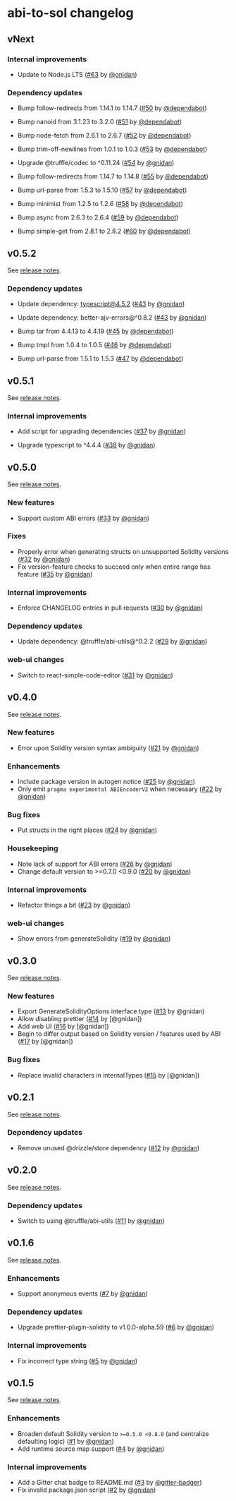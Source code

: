 # abi-to-sol changelog

## vNext

### Internal improvements

- Update to Node.js LTS ([#63](https://github.com/gnidan/abi-to-sol/pull/63) by
  [@gnidan](https://github.com/gnidan))

### Dependency updates

- Bump follow-redirects from 1.14.1 to 1.14.7
  ([#50](https://github.com/gnidan/abi-to-sol/pull/50) by
  [@dependabot](https://github.com/dependabot))

- Bump nanoid from 3.1.23 to 3.2.0
  ([#51](https://github.com/gnidan/abi-to-sol/pull/51) by
  [@dependabot](https://github.com/dependabot))

- Bump node-fetch from 2.6.1 to 2.6.7
  ([#52](https://github.com/gnidan/abi-to-sol/pull/52) by
  [@dependabot](https://github.com/dependabot))

- Bump trim-off-newlines from 1.0.1 to 1.0.3
  ([#53](https://github.com/gnidan/abi-to-sol/pull/53) by
  [@dependabot](https://github.com/dependabot))

- Upgrade @truffle/codec to ^0.11.24
  ([#54](https://github.com/gnidan/abi-to-sol/pull/54) by
  [@gnidan](https://github.com/gnidan))

- Bump follow-redirects from 1.14.7 to 1.14.8
  ([#55](https://github.com/gnidan/abi-to-sol/pull/55) by
  [@dependabot](https://github.com/dependabot))

- Bump url-parse from 1.5.3 to 1.5.10
  ([#57](https://github.com/gnidan/abi-to-sol/pull/57) by
  [@dependabot](https://github.com/dependabot))

- Bump minimist from 1.2.5 to 1.2.6
  ([#58](https://github.com/gnidan/abi-to-sol/pull/58) by
  [@dependabot](https://github.com/dependabot))

- Bump async from 2.6.3 to 2.6.4
  ([#59](https://github.com/gnidan/abi-to-sol/pull/59) by
  [@dependabot](https://github.com/dependabot))

- Bump simple-get from 2.8.1 to 2.8.2
  ([#60](https://github.com/gnidan/abi-to-sol/pull/60) by
  [@dependabot](https://github.com/dependabot))

## v0.5.2

See [release notes](https://github.com/gnidan/abi-to-sol/releases/tag/v0.5.2).

### Dependency updates

- Update dependency: typescript@4.5.2
  ([#43](https://github.com/gnidan/abi-to-sol/pull/43) by
  [@gnidan](https://github.com/gnidan))

- Update dependency: better-ajv-errors@^0.8.2
  ([#43](https://github.com/gnidan/abi-to-sol/pull/44) by
  [@gnidan](https://github.com/gnidan))

- Bump tar from 4.4.13 to 4.4.19
  ([#45](https://github.com/gnidan/abi-to-sol/pull/45) by
  [@dependabot](https://github.com/dependabot))

- Bump tmpl from 1.0.4 to 1.0.5
  ([#46](https://github.com/gnidan/abi-to-sol/pull/46) by
  [@dependabot](https://github.com/dependabot))

- Bump url-parse from 1.5.1 to 1.5.3
  ([#47](https://github.com/gnidan/abi-to-sol/pull/47) by
  [@dependabot](https://github.com/dependabot))

## v0.5.1

See [release notes](https://github.com/gnidan/abi-to-sol/releases/tag/v0.5.1).

### Internal improvements

- Add script for upgrading dependencies
  ([#37](https://github.com/gnidan/abi-to-sol/pull/37) by
  [@gnidan](https://github.com/gnidan))

- Upgrade typescript to ^4.4.4
  ([#38](https://github.com/gnidan/abi-to-sol/pull/38) by
  [@gnidan](https://github.com/gnidan))

## v0.5.0

See [release notes](https://github.com/gnidan/abi-to-sol/releases/tag/v0.5.0).

### New features

- Support custom ABI errors ([#33](https://github.com/gnidan/abi-to-sol/pull/33)
  by [@gnidan](https://github.com/gnidan))

### Fixes

- Properly error when generating structs on unsupported Solidity versions
  ([#32](https://github.com/gnidan/abi-to-sol/pull/32) by
  [@gnidan](https://github.com/gnidan))
- Fix version-feature checks to succeed only when entire range has feature
  ([#35](https://github.com/gnidan/abi-to-sol/pull/35) by
  [@gnidan](https://github.com/gnidan))

### Internal improvements

- Enforce CHANGELOG entries in pull requests
  ([#30](https://github.com/gnidan/abi-to-sol/pull/30) by
  [@gnidan](https://github.com/gnidan))

### Dependency updates

- Update dependency: @truffle/abi-utils@^0.2.2
  ([#29](https://github.com/gnidan/abi-to-sol/pull/29) by
  [@gnidan](https://github.com/gnidan))

### web-ui changes

- Switch to react-simple-code-editor
  ([#31](https://github.com/gnidan/abi-to-sol/pull/31) by
  [@gnidan](https://github.com/gnidan))

## v0.4.0

See [release notes](https://github.com/gnidan/abi-to-sol/releases/tag/v0.4.0).

### New features

- Error upon Solidity version syntax ambiguity
  ([#21](https://github.com/gnidan/abi-to-sol/pull/21) by
  [@gnidan](https://github.com/gnidan))

### Enhancements

- Include package version in autogen notice
  ([#25](https://github.com/gnidan/abi-to-sol/pull/25) by
  [@gnidan](https://github.com/gnidan))
- Only emit `pragma experimental ABIEncoderV2` when necessary
  ([#22](https://github.com/gnidan/abi-to-sol/pull/22) by
  [@gnidan](https://github.com/gnidan))

### Bug fixes

- Put structs in the right places
  ([#24](https://github.com/gnidan/abi-to-sol/pull/24) by
  [@gnidan](https://github.com/gnidan))

### Housekeeping

- Note lack of support for ABI errors
  ([#26](https://github.com/gnidan/abi-to-sol/pull/26) by
  [@gnidan](https://github.com/gnidan))
- Change default version to >=0.7.0 <0.9.0
  ([#20](https://github.com/gnidan/abi-to-sol/pull/20) by
  [@gnidan](https://github.com/gnidan))

### Internal improvements

- Refactor things a bit ([#23](https://github.com/gnidan/abi-to-sol/pull/23) by
  [@gnidan](https://github.com/gnidan))

### web-ui changes

- Show errors from generateSolidity
  ([#19](https://github.com/gnidan/abi-to-sol/pull/19) by
  [@gnidan](https://github.com/gnidan))

## v0.3.0

See [release notes](https://github.com/gnidan/abi-to-sol/releases/tag/v0.3.0).

### New features

- Export GenerateSolidityOptions interface type
  ([#13](https://github.com/gnidan/abi-to-sol/pull/13) by @gnidan)
- Allow disabling prettier ([#14](https://github.com/gnidan/abi-to-sol/pull/14)
  by [@gnidan])
- Add web UI ([#16](https://github.com/gnidan/abi-to-sol/pull/16) by [@gnidan])
- Begin to differ output based on Solidity version / features used by ABI
  ([#17](https://github.com/gnidan/abi-to-sol/pull/17) by [@gnidan])

### Bug fixes

- Replace invalid characters in internalTypes
  ([#15](https://github.com/gnidan/abi-to-sol/pull/15) by [@gnidan])

## v0.2.1

See [release notes](https://github.com/gnidan/abi-to-sol/releases/tag/v0.2.1).

### Dependency updates

- Remove unused @drizzle/store dependency
  ([#12](https://github.com/gnidan/abi-to-sol/pull/12) by
  [@gnidan](https://github.com/gnidan))

## v0.2.0

See [release notes](https://github.com/gnidan/abi-to-sol/releases/tag/v0.2.0).

### Dependency updates

- Switch to using @truffle/abi-utils
  ([#11](https://github.com/gnidan/abi-to-sol/pull/11) by
  [@gnidan](https://github.com/gnidan))

## v0.1.6

See [release notes](https://github.com/gnidan/abi-to-sol/releases/tag/v0.1.6).

### Enhancements

- Support anonymous events ([#7](https://github.com/gnidan/abi-to-sol/pull/7) by
  [@gnidan](https://github.com/gnidan))

### Dependency updates

- Upgrade prettier-plugin-solidity to v1.0.0-alpha.59
  ([#6](https://github.com/gnidan/abi-to-sol/pull/6) by
  [@gnidan](https://github.com/gnidan))

### Internal improvements

- Fix incorrect type string ([#5](https://github.com/gnidan/abi-to-sol/pull/5)
  by [@gnidan](https://github.com/gnidan))

## v0.1.5

See [release notes](https://github.com/gnidan/abi-to-sol/releases/tag/v0.1.5).

### Enhancements

- Broaden default Solidity version to `>=0.5.0 <0.8.0` (and centralize
  defaulting logic) ([#1](https://github.com/gnidan/abi-to-sol/pull/1) by
  [@gnidan](https://github.com/gnidan))
- Add runtime source map support
  ([#4](https://github.com/gnidan/abi-to-sol/pull/4) by
  [@gnidan](https://github.com/gnidan))

### Internal improvements

- Add a Gitter chat badge to README.md
  ([#3](https://github.com/gnidan/abi-to-sol/pull/3) by
  [@gitter-badger](https://github.com/gitter-badger))
- Fix invalid package.json script
  ([#2](https://github.com/gnidan/abi-to-sol/pull/2) by
  [@gnidan](https://github.com/gnidan))
